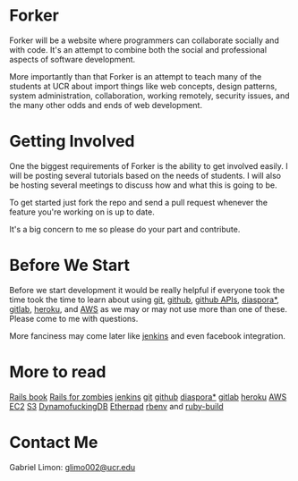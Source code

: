Forker
======

Forker will be a website where programmers can collaborate socially and with code. It's an attempt to combine both the social and professional aspects of software development.

More importantly than that Forker is an attempt to teach many of the students at UCR about import things like web concepts, design patterns, system administration, collaboration, working remotely, security issues, and the many other odds and ends of web development.

Getting Involved
================
One the biggest requirements of Forker is the ability to get involved easily. I will be posting several tutorials based on the needs of students. I will also be hosting several meetings to discuss how and what this is going to be.

To get started just fork the repo and send a pull request whenever the feature you're working on is up to date.

It's a big concern to me so please do your part and contribute.

Before We Start
===============
Before we start development it would be really helpful if everyone took the time took the time to learn about using [git](http://www.vogella.com/articles/Git/article.html), [github](http://zachholman.com/talk/how-github-uses-github-to-build-github/), [github APIs](http://developer.github.com/v3/), [diaspora*](https://github.com/diaspora/diaspora), [gitlab](https://github.com/gitlabhq/gitlabhq), [heroku](http://www.heroku.com/), and [AWS](https://aws.amazon.com) as we may or may not use more than one of these. Please come to me with questions.

More fanciness may come later like [jenkins](http://jenkins-ci.org/) and even facebook integration.

More to read
============
[Rails book](http://ruby.railstutorial.org/ruby-on-rails-tutorial-book)
[Rails for zombies](http://railsforzombies.org/)
[jenkins](http://jenkins-ci.org/)
[git](http://www.vogella.com/articles/Git/article.html)
[github](http://zachholman.com/talk/how-github-uses-github-to-build-github/)
[diaspora*](https://github.com/diaspora/diaspora)
[gitlab](https://github.com/gitlabhq/gitlabhq)
[heroku](http://www.heroku.com/)
[AWS](https://aws.amazon.com/)
  [EC2](aws.amazon.com/ec2/)
  [S3](aws.amazon.com/s3/)
  [DynamofuckingDB](aws.amazon.com/dynamodb/)
[Etherpad](http://etherpad.org/)
[rbenv](https://github.com/sstephenson/rbenv) and [ruby-build](https://github.com/sstephenson/ruby-build)

Contact Me
==========
Gabriel Limon: glimo002@ucr.edu
